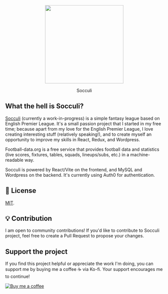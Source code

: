 <div align="center">
<img src="https://github.com/user-attachments/assets/b7fe52f1-0f00-4f5b-8adc-4bc44504f7c9" width="250px">
<p>Socculi</p>
</div> 


## What the hell is Socculi?

[Socculi](https://socculi.com) (currently a work-in-progress) is a simple fantasy league based on English Premier League. It's a small passion project that I started in my free time; because apart from my love for the English Premier League, I love creating interesting stuff (relatively speaking!), and to create myself an opportunity to improve my skills in React, Redux, and Wordpress.

Football-data.org is a free service that provides football data and statistics (live scores, fixtures, tables, squads, lineups/subs, etc.) in a machine-readable way.

Socculi is powered by React/Vite on the frontend, and MySQL and Wordpress on the backend. It's currently using Auth0 for authentication.


## 🔑 License

[MIT](LICENSE).

## 💡 Contribution

I am open to community contributions! If you'd like to contribute to Socculi project, feel free to create a Pull Request to propose your changes. 

## Support the project

If you find this project helpful or appreciate the work I'm doing, you can support me by buying me a coffee ☕️ via Ko-fi. Your support encourages me to continue!

[![Buy me a coffee](https://img.shields.io/badge/Support%20us%20on-Ko--fi-FF5E5B?style=flat-square&logo=kofi&logoColor=white)](https://ko-fi.com/shazish)


